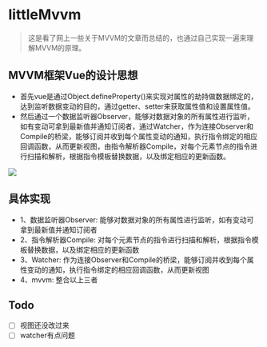 # littleMvvm
>这是看了网上一些关于MVVM的文章而总结的，也通过自己实现一遍来理解MVVM的原理。

## MVVM框架Vue的设计思想
- 首先vue是通过Object.defineProperty()来实现对属性的劫持做数据绑定的，达到监听数据变动的目的，通过getter、setter来获取属性值和设置属性值。
- 然后通过一个数据监听器Observer，能够对数据对象的所有属性进行监听，如有变动可拿到最新值并通知订阅者，通过Watcher，作为连接Observer和Compile的桥梁，能够订阅并收到每个属性变动的通知，执行指令绑定的相应回调函数，从而更新视图，由指令解析器Compile，对每个元素节点的指令进行扫描和解析，根据指令模板替换数据，以及绑定相应的更新函数。 

![](https://ws1.sinaimg.cn/large/005Pf0eLgy1g46ig5d6gmj30ka0aujrc.jpg)

## 具体实现
- 1、数据监听器Observer: 能够对数据对象的所有属性进行监听，如有变动可拿到最新值并通知订阅者 
- 2、指令解析器Compile: 对每个元素节点的指令进行扫描和解析，根据指令模板替换数据，以及绑定相应的更新函数 
- 3、Watcher: 作为连接Observer和Compile的桥梁，能够订阅并收到每个属性变动的通知，执行指令绑定的相应回调函数，从而更新视图 
- 4、mvvm: 整合以上三者

## Todo

- [ ] 视图还没改过来
- [ ] watcher有点问题 